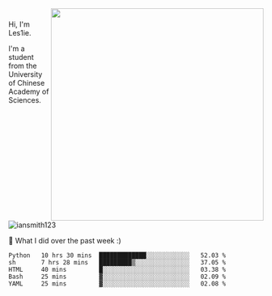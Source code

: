 <img align="right" src="https://github-readme-stats.vercel.app/api?username=iansmith123&show_icons=true&hide_border=true" width="420">

### 
Hi, I'm Les1ie. 

I'm a student from the University of Chinese Academy of Sciences.

<img src="https://komarev.com/ghpvc/?username=iansmith123" alt="iansmith123" />




🔭 What I did over the past week :)
<!--START_SECTION:waka-->
```text
Python   10 hrs 30 mins  █████████████░░░░░░░░░░░░   52.03 % 
sh       7 hrs 28 mins   █████████▒░░░░░░░░░░░░░░░   37.05 % 
HTML     40 mins         █░░░░░░░░░░░░░░░░░░░░░░░░   03.38 % 
Bash     25 mins         ▓░░░░░░░░░░░░░░░░░░░░░░░░   02.09 % 
YAML     25 mins         ▓░░░░░░░░░░░░░░░░░░░░░░░░   02.08 % 
```
<!--END_SECTION:waka-->


<!--
**IanSmith123/IanSmith123** is a ✨ _special_ ✨ repository because its `README.md` (this file) appears on your GitHub profile.
<img src="https://github.githubassets.com/images/spinners/octocat-spinner-64.gif">

Here are some ideas to get you started:

- 🔭 I’m currently working on ...
- 🌱 I’m currently learning ...
- 👯 I’m looking to collaborate on ...
- 🤔 I’m looking for help with ...
- 💬 Ask me about ...
- 📫 How to reach me: ...
- 😄 Pronouns: ...
- ⚡ Fun fact: ...
-->
